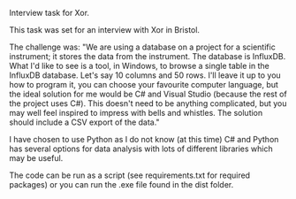 Interview task for Xor.

This task was set for an interview with Xor in Bristol.

The challenge was: "We are using a database on a project for a scientific instrument; it stores the data from the instrument. The database is InfluxDB. What I'd like to see is a tool, in Windows, to browse a single table in the InfluxDB database. Let's say 10 columns and 50 rows. I'll leave it up to you how to program it, you can choose your favourite computer language, but the ideal solution for me would be C# and Visual Studio (because the rest of the project uses C#). This doesn't need to be anything complicated, but you may well feel inspired to impress with bells and whistles. The solution should include a CSV export of the data."

I have chosen to use Python as I do not know (at this time) C# and Python has several options for data analysis with lots of different libraries which may be useful.

The code can be run as a script (see requirements.txt for required packages) or you can run the .exe file found in the dist folder.

